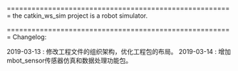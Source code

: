 =======================================================
the catkin_ws_sim project is a robot simulator.

=======================================================
Changelog:

2019-03-13 : 修改工程文件的组织架构，优化工程包的布局。
2019-03-14 : 增加mbot_sensor传感器仿真和数据处理功能包。
